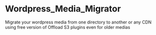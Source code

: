 # Wordpress_Media_Migrator
Migrate your wordpress media from one directory to another or any CDN using free version of Offload S3 plugins even for older medias

